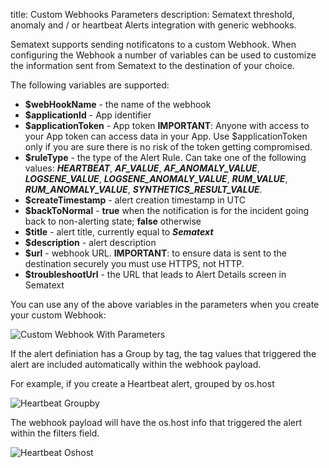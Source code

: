 title: Custom Webhooks Parameters
description: Sematext threshold, anomaly and / or heartbeat Alerts integration with generic webhooks.

Sematext supports sending notificatons to a custom Webhook.  When configuring the Webhook a number of variables can be used to customize the information sent from Sematext to the destination of your choice. 

The following variables are supported:

 * **$webHookName** - the name of the webhook
 * **$applicationId** - App identifier
 * **$applicationToken** - App token **IMPORTANT**: Anyone with access to your App token can access data in your App. Use $applicationToken only if you are sure there is no risk of the token getting compromised.
 * **$ruleType** - the type of the Alert Rule. Can take one of the following values: ***HEARTBEAT***, ***AF_VALUE***, ***AF_ANOMALY_VALUE***, ***LOGSENE_VALUE***, ***LOGSENE_ANOMALY_VALUE***, ***RUM_VALUE***, ***RUM_ANOMALY_VALUE***, ***SYNTHETICS_RESULT_VALUE***.  
 * **$createTimestamp** - alert creation timestamp in UTC
 * **$backToNormal** - **true** when the notification is for the incident going back to non-alerting state; **false** otherwise
 * **$title** - alert title, currently equal to ***Sematext***
 * **$description** - alert description
 * **$url** - webhook URL. **IMPORTANT**: to ensure data is sent to the destination securely you must use HTTPS, not HTTP.
 * **$troubleshootUrl** - the URL that leads to Alert Details screen in Sematext

You can use any of the above variables in the parameters when you create your custom Webhook:

<img class="content-modal-image" alt="Custom Webhook With Parameters" src="../../images/integrations/custom-webhook-with-parameters.png" title="Create Custom Webhook With Parameters">

If the alert definiation has a Group by tag, the tag values that triggered the alert are included automatically within the webhook payload. 

For example, if you create a Heartbeat alert, grouped by os.host

![Heartbeat Groupby](../../images/integrations/heartbeat-alert-groupby.png) 

The webhook payload will have the os.host info that triggered the alert within the filters field.

![Heartbeat Oshost](../../images/integrations/heartbeat-alert-oshost.png) 

